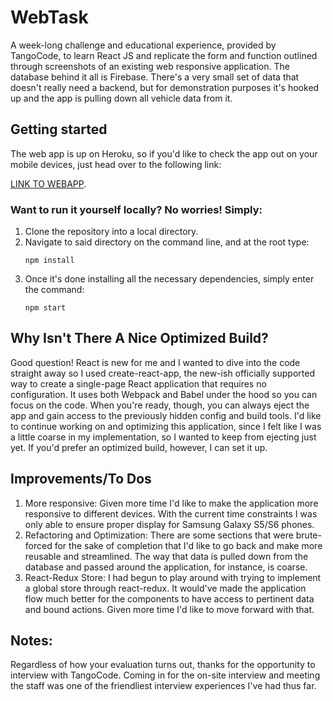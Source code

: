 # WebTask
A week-long challenge and educational experience, provided by TangoCode, to learn React JS and replicate the form and function outlined through screenshots of an existing web responsive application. The database behind it all is Firebase. There's a very small set of data that doesn't really need a backend, but for demonstration purposes it's hooked up and the app is pulling down all vehicle data from it.

## Getting started
The web app is up on Heroku, so if you'd like to check the app out on your mobile devices, just head over to the following link:

[LINK TO WEBAPP](https://secret-chamber-82310.herokuapp.com/app).


### Want to run it yourself locally? No worries! Simply:
1. Clone the repository into a local directory.
1. Navigate to said directory on the command line, and at the root type:
      ```
      npm install
      ```
1. Once it's done installing all the necessary dependencies, simply enter the command:
      ```
      npm start
      ```
## Why Isn't There A Nice Optimized Build?
Good question! React is new for me and I wanted to dive into the code straight away so I used create-react-app, the new-ish officially supported way to create a single-page React application that requires no configuration. It uses both Webpack and Babel under the hood so you can focus on the code. When you're ready, though, you can always eject the app and gain access to the previously hidden config and build tools. I'd like to continue working on and optimizing this application, since I felt like I was a little coarse in my implementation, so I wanted to keep from ejecting just yet. If you'd prefer an optimized build, however, I can set it up.

## Improvements/To Dos
1. More responsive: Given more time I'd like to make the application more responsive to different devices. With the current time constraints I was only able to ensure proper display for Samsung Galaxy S5/S6 phones.
2. Refactoring and Optimization: There are some sections that were brute-forced for the sake of completion that I'd like to go back and make more reusable and streamlined. The way that data is pulled down from the database and passed around the application, for instance, is coarse.
3. React-Redux Store: I had begun to play around with trying to implement a global store through react-redux. It would've made the application flow much better for the components to have access to pertinent data and bound actions. Given more time I'd like to move forward with that.

## Notes:
Regardless of how your evaluation turns out, thanks for the opportunity to interview with TangoCode. Coming in for the on-site interview and meeting the staff was one of the friendliest interview experiences I've had thus far.
